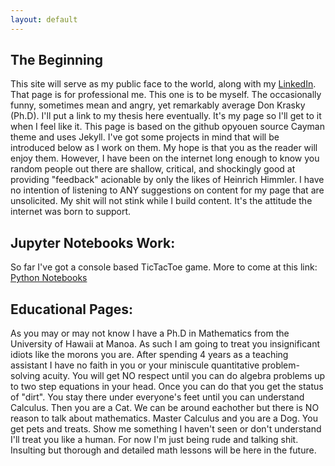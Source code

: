 ```yaml
---
layout: default
---
```


## The Beginning

This site will serve as my public face to the world, along with my [LinkedIn](http://www.linkedin.com/in/don-krasky-09052185/). That page is for professional me. This one is to be myself. The occasionally funny, sometimes mean and angry, yet remarkably average Don Krasky (Ph.D). I'll put a link to my thesis here eventually. It's my page so I'll get to it when I feel like it. This page is based on the github opyouen source Cayman theme and uses Jekyll. I've got some projects in mind that will be introduced below as I work on them. My hope is that you as the reader will enjoy them. However, I have been on the internet long enough to know you random people out there are shallow, critical, and shockingly good at providing "feedback" acionable by only the likes of Heinrich Himmler. I have no intention of listening to ANY suggestions on content for my page that are unsolicited. My shit will not stink while I build content. It's the attitude the internet was born to support.

## Jupyter Notebooks Work:

So far I've got a console based TicTacToe game. More to come at this link: [Python Notebooks](https://mybinder.org/v2/gh/DonKrasky/PythonNotebooks/HEAD)

## Educational Pages:

As you may or may not know I have a Ph.D in Mathematics from the University of Hawaii at Manoa. As such I am going to treat you insignificant idiots like the morons you are. After spending 4 years as a teaching assistant I have no faith in you or your miniscule quantitative problem-solving acuity. You will get NO respect until you can do algebra problems up to two step equations in your head. Once you can do that you get the status of "dirt". You stay there under everyone's feet  until you can understand Calculus. Then you are a Cat. We can be around eachother but there is NO reason to talk about mathematics. Master Calculus and you are a Dog. You get pets and treats. Show me something I haven't seen or don't understand I'll treat you like a human. For now I'm just being rude and talking shit. Insulting but thorough and detailed math lessons will be here in the future. 
